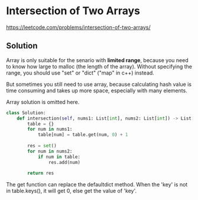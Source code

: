 # Intersection of Two Arrays

https://leetcode.com/problems/intersection-of-two-arrays/

## Solution

Array is only suitable for the senario with **limited range**, because you need to know how large to malloc (the length of the array). Without specifying the range, you should use "set" or "dict" ("map" in c++) instead. 

But sometimes you still need to use array, because calculating hash value is time consuming and takes up more space, especially with many elements.

Array solution is omitted here.

```python
class Solution:
    def intersection(self, nums1: List[int], nums2: List[int]) -> List[int]:
        table = {}
        for num in nums1:
            table[num] = table.get(num, 0) + 1
        
        res = set()
        for num in nums2:
            if num in table:
                res.add(num)
        
        return res
```

The get function can replace the defaultdict method. When the 'key' is not in table.keys(), it will get 0, else get the value of 'key'.